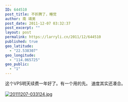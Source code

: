 ```yaml
---
ID: 644510
post_title: 不折腾了，睡觉
author: 南 靖男
post_date: 2011-12-07 03:32:37
post_excerpt: ""
layout: post
permalink: https://larryli.cn/2011/12/644510
published: true
geo_latitude:
  - "22.538307"
geo_longitude:
  - "114.065725"
geo_public:
  - "1"
---
```

这个VPS明天续费一年好了。有一个用的先。
速度其实还凑合。
<br /><br /><a href="https://larryli.cn/wp-content/uploads/2011/12/20111207-033124.jpg"><img src="https://larryli.cn/wp-content/uploads/2011/12/20111207-033124.jpg" alt="20111207-033124.jpg" class="alignnone size-full" /></a>
